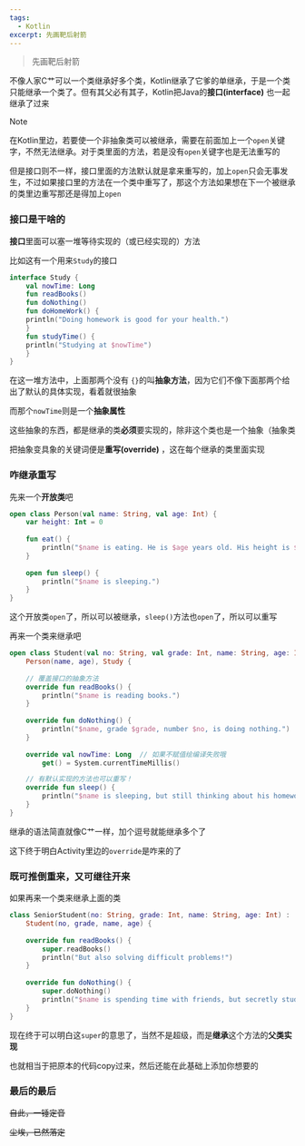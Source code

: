 ```yaml
---
tags:
  - Kotlin
excerpt: 先画靶后射箭
---
```

> 先画靶后射箭

不像人家C艹可以一个类继承好多个类，Kotlin继承了它爹的单继承，于是一个类只能继承一个类了。但有其父必有其子，Kotlin把Java的**接口(interface)** 也一起继承了过来

>[!NOTE]
>在Kotlin里边，若要使一个非抽象类可以被继承，需要在前面加上一个`open`关键字，不然无法继承。对于类里面的方法，若是没有`open`关键字也是无法重写的
>
>但是接口则不一样，接口里面的方法默认就是拿来重写的，加上`open`只会无事发生，不过如果接口里的方法在一个类中重写了，那这个方法如果想在下一个被继承的类里边重写那还是得加上`open`

### 接口是干啥的

**接口**里面可以塞一堆等待实现的（或已经实现的）方法

比如这有一个用来`Study`的接口
```kotlin
interface Study { 
    val nowTime: Long 
    fun readBooks()  
    fun doNothing() 
    fun doHomeWork() { 
    println("Doing homework is good for your health.") 
    } 
    fun studyTime() { 
    println("Studying at $nowTime") 
    } 
}
```

在这一堆方法中，上面那两个没有 `{}`的叫**抽象方法**，因为它们不像下面那两个给出了默认的具体实现，看着就很抽象

而那个`nowTime`则是一个**抽象属性**

这些抽象的东西，都是继承的类**必须**要实现的，除非这个类也是一个抽象（抽象类

把抽象变具象的关键词便是**重写(override)** ，这在每个继承的类里面实现

### 咋继承重写

先来一个**开放类**吧

```kotlin
open class Person(val name: String, val age: Int) {  
    var height: Int = 0  
  
    fun eat() {  
        println("$name is eating. He is $age years old. His height is $height cm")  
    }  
  
    open fun sleep() {  
        println("$name is sleeping.")  
    }  
}
```
这个开放类`open`了，所以可以被继承，`sleep()`方法也`open`了，所以可以重写

再来一个类来继承吧
```kotlin
open class Student(val no: String, val grade: Int, name: String, age: Int) :  
    Person(name, age), Study {  
  
    // 覆盖接口的抽象方法  
    override fun readBooks() {  
        println("$name is reading books.")  
    }  
  
    override fun doNothing() {  
        println("$name, grade $grade, number $no, is doing nothing.")  
    }  
   
    override val nowTime: Long  // 如果不赋值绘编译失败哦
        get() = System.currentTimeMillis()   

    // 有默认实现的方法也可以重写！
    override fun sleep() {  
        println("$name is sleeping, but still thinking about his homework!")  
    }
}
```
继承的语法简直就像C艹一样，加个逗号就能继承多个了

这下终于明白Activity里边的`override`是咋来的了

### 既可推倒重来，又可继往开来

如果再来一个类来继承上面的类
```kotlin
class SeniorStudent(no: String, grade: Int, name: String, age: Int) :  
    Student(no, grade, name, age) {  
  
    override fun readBooks() {  
        super.readBooks() 
        println("But also solving difficult problems!")  
    }  
  
    override fun doNothing() {  
        super.doNothing()  
        println("$name is spending time with friends, but secretly studying!")  
    }  
}
```
现在终于可以明白这`super`的意思了，当然不是超级，而是**继承**这个方法的**父类实现**

也就相当于把原本的代码copy过来，然后还能在此基础上添加你想要的

### 最后的最后

~~自此，一锤定音~~

~~尘埃，已然落定~~